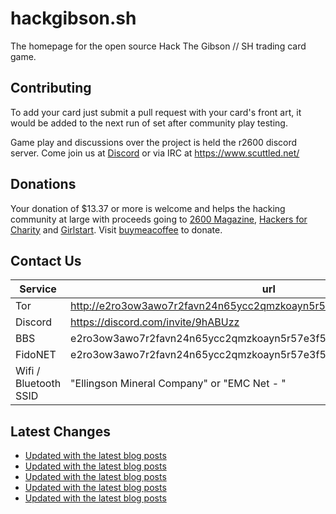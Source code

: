 # hackgibson.sh
The homepage for the open source Hack The Gibson // SH trading card game.


## Contributing

To add your card just submit a pull request with your card's front art, it would be added to the next run of set after community play testing.

Game play and discussions over the project is held the r2600 discord server. Come join us at [Discord](https://discord.com/invite/9hABUzz) or via IRC at https://www.scuttled.net/


## Donations

Your donation of $13.37 or more is welcome and helps the hacking community at large with proceeds going to [2600 Magazine](https://2600.com/), [Hackers for Charity](https://hackersforcharity.org) and [Girlstart](https://girlstart.org).  Visit [buymeacoffee](https://www.buymeacoffee.com/hackgibson.sh) to donate.


## Contact Us

Service | url
-|-
Tor | http://e2ro3ow3awo7r2favn24n65ycc2qmzkoayn5r57e3f56nvjwdcgg32ad.onion
Discord | https://discord.com/invite/9hABUzz
BBS | e2ro3ow3awo7r2favn24n65ycc2qmzkoayn5r57e3f56nvjwdcgg32ad.onion:23
FidoNET | e2ro3ow3awo7r2favn24n65ycc2qmzkoayn5r57e3f56nvjwdcgg32ad.onion:24554
Wifi / Bluetooth SSID | "Ellingson Mineral Company" or "EMC Net - <fidonet address>"

## Latest Changes
<!-- BLOG-POST-LIST:START -->
- [Updated with the latest blog posts](https://github.com/DFW2600/hackgibson.sh/commit/acfb1a7217316a47b01b83938fbc95b07dcfc539)
- [Updated with the latest blog posts](https://github.com/DFW2600/hackgibson.sh/commit/d20b31afc09a8ab4d78b24d0bc62b48a926b5c3f)
- [Updated with the latest blog posts](https://github.com/DFW2600/hackgibson.sh/commit/b4bf8ee73e04c8e2f966a792523e51456c796dd2)
- [Updated with the latest blog posts](https://github.com/DFW2600/hackgibson.sh/commit/9a97db23d03c2854db2ad39906b1905e8248bf31)
- [Updated with the latest blog posts](https://github.com/DFW2600/hackgibson.sh/commit/4980586af0f61948fef46d7b82ffac00e9cbfc51)
<!-- BLOG-POST-LIST:END -->
